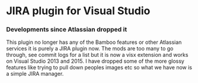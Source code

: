 # JIRA plugin for Visual Studio #

### Developments since Atlassian dropped it ###

This plugin no longer has any of the Bamboo features or other Atlassian services it is purely a JIRA plugin now.
The mods are too many to go through, see commit logs for a list but it is now a visx extension and works on Visual Studio 2013 and 2015. 
I have dropped some of the more glossy features like trying to pull down peoples images etc so what we have now is a simple JIRA manager.